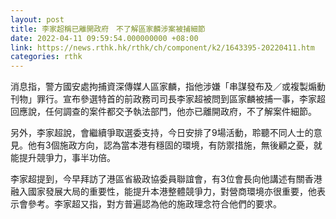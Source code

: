 ```yaml
---
layout: post
title: 李家超稱已離開政府　不了解區家麟涉案被捕細節　
date: 2022-04-11 09:59:54.000000000 +08:00
link: https://news.rthk.hk/rthk/ch/component/k2/1643395-20220411.htm
categories: rthk
---
```


消息指，警方國安處拘捕資深傳媒人區家麟，指他涉嫌「串謀發布及／或複製煽動刊物」罪行。宣布參選特首的前政務司司長李家超被問到區家麟被捕一事，李家超回應說，任何調查的案件都交予執法部門，他亦已離開政府，不了解案件細節。

另外，李家超說，會繼續爭取選委支持，今日安排了9場活動，聆聽不同人士的意見。他有3個施政方向，認為當本港有穩固的環境，有防禦措施，無後顧之憂，就能提升競爭力，事半功倍。

李家超提到，今早拜訪了港區省級政協委員聯誼會，有3位會長向他講述有關香港融入國家發展大局的重要性，能提升本港整體競爭力，對營商環境亦很重要，他表示會參考。李家超又指，對方普遍認為他的施政理念符合他們的要求。
